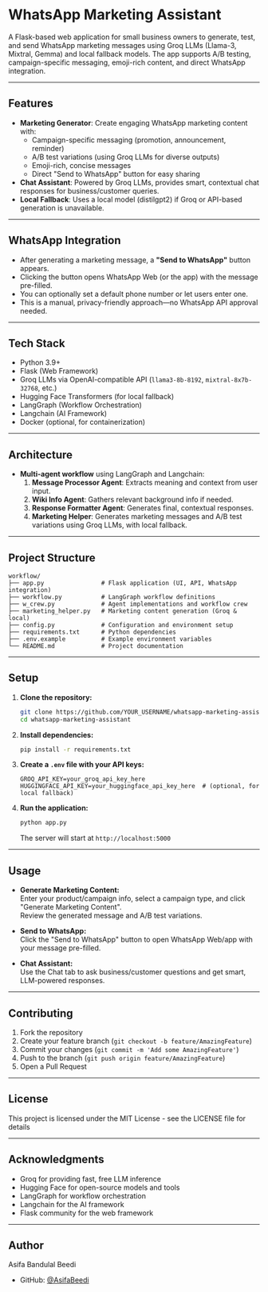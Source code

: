 # WhatsApp Marketing Assistant

A Flask-based web application for small business owners to generate, test, and send WhatsApp marketing messages using Groq LLMs (Llama-3, Mixtral, Gemma) and local fallback models. The app supports A/B testing, campaign-specific messaging, emoji-rich content, and direct WhatsApp integration.

---

## Features

- **Marketing Generator**: Create engaging WhatsApp marketing content with:
  - Campaign-specific messaging (promotion, announcement, reminder)
  - A/B test variations (using Groq LLMs for diverse outputs)
  - Emoji-rich, concise messages
  - Direct "Send to WhatsApp" button for easy sharing
- **Chat Assistant**: Powered by Groq LLMs, provides smart, contextual chat responses for business/customer queries.
- **Local Fallback**: Uses a local model (distilgpt2) if Groq or API-based generation is unavailable.

---

## WhatsApp Integration

- After generating a marketing message, a **"Send to WhatsApp"** button appears.
- Clicking the button opens WhatsApp Web (or the app) with the message pre-filled.
- You can optionally set a default phone number or let users enter one.
- This is a manual, privacy-friendly approach—no WhatsApp API approval needed.

---

## Tech Stack

- Python 3.9+
- Flask (Web Framework)
- Groq LLMs via OpenAI-compatible API (`llama3-8b-8192`, `mixtral-8x7b-32768`, etc.)
- Hugging Face Transformers (for local fallback)
- LangGraph (Workflow Orchestration)
- Langchain (AI Framework)
- Docker (optional, for containerization)

---

## Architecture

- **Multi-agent workflow** using LangGraph and Langchain:
  1. **Message Processor Agent**: Extracts meaning and context from user input.
  2. **Wiki Info Agent**: Gathers relevant background info if needed.
  3. **Response Formatter Agent**: Generates final, contextual responses.
  4. **Marketing Helper**: Generates marketing messages and A/B test variations using Groq LLMs, with local fallback.

---

## Project Structure

```
workflow/
├── app.py                # Flask application (UI, API, WhatsApp integration)
├── workflow.py           # LangGraph workflow definitions
├── w_crew.py             # Agent implementations and workflow crew
├── marketing_helper.py   # Marketing content generation (Groq & local)
├── config.py             # Configuration and environment setup
├── requirements.txt      # Python dependencies
├── .env.example          # Example environment variables
└── README.md             # Project documentation
```

---

## Setup

1. **Clone the repository:**
    ```sh
    git clone https://github.com/YOUR_USERNAME/whatsapp-marketing-assistant.git
    cd whatsapp-marketing-assistant
    ```

2. **Install dependencies:**
    ```sh
    pip install -r requirements.txt
    ```

3. **Create a `.env` file with your API keys:**
    ```
    GROQ_API_KEY=your_groq_api_key_here
    HUGGINGFACE_API_KEY=your_huggingface_api_key_here  # (optional, for local fallback)
    ```

4. **Run the application:**
    ```sh
    python app.py
    ```
    The server will start at `http://localhost:5000`

---

## Usage

- **Generate Marketing Content:**  
  Enter your product/campaign info, select a campaign type, and click "Generate Marketing Content".  
  Review the generated message and A/B test variations.

- **Send to WhatsApp:**  
  Click the "Send to WhatsApp" button to open WhatsApp Web/app with your message pre-filled.

- **Chat Assistant:**  
  Use the Chat tab to ask business/customer questions and get smart, LLM-powered responses.

---

## Contributing

1. Fork the repository
2. Create your feature branch (`git checkout -b feature/AmazingFeature`)
3. Commit your changes (`git commit -m 'Add some AmazingFeature'`)
4. Push to the branch (`git push origin feature/AmazingFeature`)
5. Open a Pull Request

---

## License

This project is licensed under the MIT License - see the LICENSE file for details

---

## Acknowledgments

- Groq for providing fast, free LLM inference
- Hugging Face for open-source models and tools
- LangGraph for workflow orchestration
- Langchain for the AI framework
- Flask community for the web framework

---

## Author

Asifa Bandulal Beedi  
- GitHub: [@AsifaBeedi](https://github.com/AsifaBeedi)
